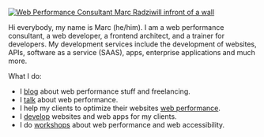 [![Web Performance Consultant Marc Radziwill infront of a wall](https://marcradziwill.com/assets/images/uebermich/Ueber-mich-Marc-Radziwill-in-Kempten-mit-Hut-vor-der-Commerzbank-und-lacht/74721305-1600.jpeg)](https://marcradziwill.com)

Hi everybody, my name is Marc (he/him). I am a web performance consultant, a web developer, a frontend architect, and a trainer for developers. My development services include the development of websites, APIs, software as a service (SAAS), apps, enterprise applications and much more.

What I do:

- I [blog](https://marcradziwill.com/blog/) about web performance stuff and freelancing.
- I [talk](https://marcradziwill.com/services/webperformance/) about web performance.
- I help my clients to optimize their websites [web performance](https://marcradziwill.com/services/webperformance/).
- I [develop](https://marcradziwill.com/services/webdevelopment/) websites and web apps for my clients.
- I do [workshops](http://devcademy.marcradziwill.com/) about web performance and web accessibility.


<!--
**marcradziwill/marcradziwill** is a ✨ _special_ ✨ repository because its `README.md` (this file) appears on your GitHub profile.

Here are some ideas to get you started:

- 🔭 I’m currently working on ...
- 🌱 I’m currently learning ...
- 👯 I’m looking to collaborate on ...
- 🤔 I’m looking for help with ...
- 💬 Ask me about ...
- 📫 How to reach me: ...
- 😄 Pronouns: ...
- ⚡ Fun fact: ...
-->
